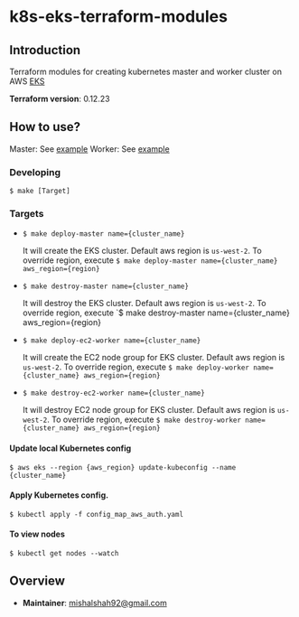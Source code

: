 # k8s-eks-terraform-modules

## Introduction

Terraform modules for creating kubernetes master and worker cluster on AWS [EKS](https://aws.amazon.com/eks/)

**Terraform version**: 0.12.23

## How to use?
Master: See [example](test/master/main.tf)
Worker: See [example](test/worker/main.tf)

### Developing

```shell script
$ make [Target]
```

### **Targets**

- `$ make deploy-master name={cluster_name}`

    It will create the EKS cluster. Default aws region is `us-west-2`. 
    To override region, execute  `$ make deploy-master name={cluster_name} aws_region={region}`
 
- `$ make destroy-master name={cluster_name}`

    It will destroy the EKS cluster. Default aws region is `us-west-2`. 
    To override region, execute  `$ make destroy-master name={cluster_name} aws_region={region}    

- `$ make deploy-ec2-worker name={cluster_name}`

    It will create the EC2 node group for EKS cluster. Default aws region is `us-west-2`. 
    To override region, execute  `$ make deploy-worker name={cluster_name} aws_region={region}`
 
- `$ make destroy-ec2-worker name={cluster_name}`

    It will destroy EC2 node group for EKS cluster. Default aws region is `us-west-2`. 
    To override region, execute `$ make destroy-worker name={cluster_name} aws_region={region}`


#### Update local Kubernetes config
```shell script
$ aws eks --region {aws_region} update-kubeconfig --name {cluster_name}
```

#### Apply Kubernetes config.
```shell script
$ kubectl apply -f config_map_aws_auth.yaml
```

#### To view nodes
```shell script
$ kubectl get nodes --watch
```
    
## Overview

- **Maintainer**: mishalshah92@gmail.com